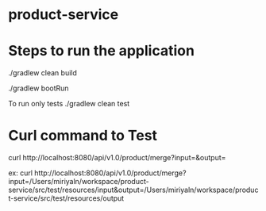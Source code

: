 # product-service

# Steps to run the application

./gradlew clean build

./gradlew bootRun

To run only tests
./gradlew clean test

# Curl command to Test

curl http://localhost:8080/api/v1.0/product/merge?input=<inputFolder>&output=<outputFolder>

ex:
curl http://localhost:8080/api/v1.0/product/merge?input=/Users/miriyaln/workspace/product-service/src/test/resources/input&output=/Users/miriyaln/workspace/product-service/src/test/resources/output